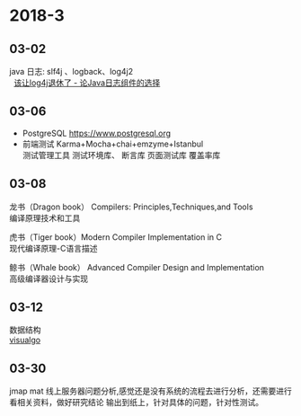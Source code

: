 # 2018-3 

## 03-02
   java 日志: slf4j 、logback、log4j2   
   [该让log4j退休了 - 论Java日志组件的选择](https://www.jianshu.com/p/85d141365d39)
## 03-06 
* PostgreSQL
https://www.postgresql.org
* 前端测试
Karma+Mocha+chai+emzyme+Istanbul   
测试管理工具 测试环境库、 断言库 页面测试库 覆盖率库

## 03-08
龙书（Dragon book） Compilers: Principles,Techniques,and Tools    
编译原理技术和工具 

虎书（Tiger book）Modern Compiler Implementation in C     
现代编译原理-C语言描述   

鲸书（Whale book） Advanced Compiler Design and Implementation   
高级编译器设计与实现

## 03-12 
数据结构    
[visualgo](https://visualgo.net/en)

## 03-30
jmap mat 线上服务器问题分析,感觉还是没有系统的流程去进行分析，还需要进行看相关资料，做好研究结论
输出到纸上，针对具体的问题，针对性测试。
